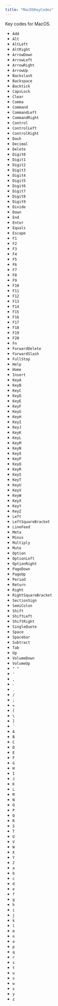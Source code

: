 ```yaml
---
title: "MacOSKeyCodes"
---
```


Key codes for MacOS.

- `Add`
- `Alt`
- `AltLeft`
- `AltRight`
- `ArrowDown`
- `ArrowLeft`
- `ArrowRight`
- `ArrowUp`
- `Backslash`
- `Backspace`
- `Backtick`
- `CapsLock`
- `Clear`
- `Comma`
- `Command`
- `CommandLeft`
- `CommandRight`
- `Control`
- `ControlLeft`
- `ControlRight`
- `Dash`
- `Decimal`
- `Delete`
- `Digit0`
- `Digit1`
- `Digit2`
- `Digit3`
- `Digit4`
- `Digit5`
- `Digit6`
- `Digit7`
- `Digit8`
- `Digit9`
- `Divide`
- `Down`
- `End`
- `Enter`
- `Equals`
- `Escape`
- `F1`
- `F2`
- `F3`
- `F4`
- `F5`
- `F6`
- `F7`
- `F8`
- `F9`
- `F10`
- `F11`
- `F12`
- `F13`
- `F14`
- `F15`
- `F16`
- `F17`
- `F18`
- `F19`
- `F20`
- `Fn`
- `ForwardDelete`
- `ForwardSlash`
- `FullStop`
- `Help`
- `Home`
- `Insert`
- `KeyA`
- `KeyB`
- `KeyC`
- `KeyD`
- `KeyE`
- `KeyF`
- `KeyG`
- `KeyH`
- `KeyI`
- `KeyJ`
- `KeyK`
- `KeyL`
- `KeyM`
- `KeyN`
- `KeyO`
- `KeyP`
- `KeyQ`
- `KeyR`
- `KeyS`
- `KeyT`
- `KeyU`
- `KeyV`
- `KeyW`
- `KeyX`
- `KeyY`
- `KeyZ`
- `Left`
- `LeftSquareBracket`
- `LineFeed`
- `Meta`
- `Minus`
- `Multiply`
- `Mute`
- `Option`
- `OptionLeft`
- `OptionRight`
- `PageDown`
- `PageUp`
- `Period`
- `Return`
- `Right`
- `RightSquareBracket`
- `SectionSign`
- `SemiColon`
- `Shift`
- `ShiftLeft`
- `ShiftRight`
- `SingleQuote`
- `Space`
- `Spacebar`
- `Subtract`
- `Tab`
- `Up`
- `VolumeDown`
- `VolumeUp`
- `" "`
- `'`
- `,`
- `-`
- `.`
- `/`
- `;`
- `=`
- `[`
- `\`
- `]`
- `` ` ``
- `A`
- `B`
- `C`
- `D`
- `E`
- `F`
- `G`
- `H`
- `I`
- `J`
- `K`
- `L`
- `M`
- `N`
- `O`
- `P`
- `Q`
- `R`
- `S`
- `T`
- `U`
- `V`
- `W`
- `X`
- `Y`
- `Z`
- `a`
- `b`
- `c`
- `d`
- `e`
- `f`
- `g`
- `h`
- `i`
- `j`
- `k`
- `l`
- `m`
- `n`
- `o`
- `p`
- `q`
- `r`
- `s`
- `t`
- `u`
- `v`
- `w`
- `x`
- `y`
- `z`
